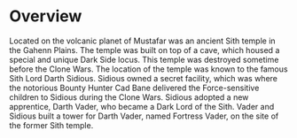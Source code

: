 # Overview
Located on the volcanic planet of Mustafar was an ancient Sith temple in the Gahenn Plains.
The temple was built on top of a cave, which housed a special and unique Dark Side locus.
This temple was destroyed sometime before the Clone Wars.
The location of the temple was known to the famous Sith Lord Darth Sidious.
Sidious owned a secret facility, which was where the notorious Bounty Hunter Cad Bane delivered the Force-sensitive children to Sidious during the Clone Wars.
Sidious adopted a new apprentice, Darth Vader, who became a Dark Lord of the Sith.
Vader and Sidious built a tower for Darth Vader, named Fortress Vader, on the site of the former Sith temple.